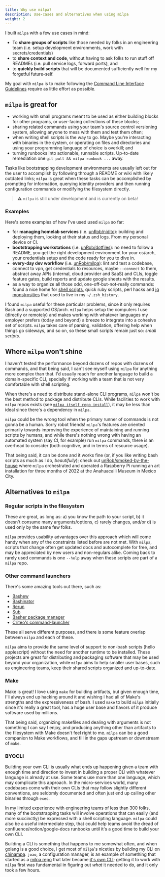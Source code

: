```yaml
---
title: Why use milpa?
description: Use-cases and alternatives when using milpa
weight: 2
---
```


I built `milpa` with a few use cases in mind:

- To **share groups of scripts** like those needed by folks in an engineering team (i.e. setup development environments, work with secrets/credentials)
- to **share context and code**, without having to ask folks to run stuff off READMEs (i.e. pull service logs, forward ports), and
- to **quickly build scripts** that will be documented sufficiently well for my forgetful future-self.

My goal with `milpa` is to make following the [Command Line Interface Guidelines](https://clig.dev) require as little effort as possible.


## `milpa` is great for

- working with small programs meant to be used as either building blocks for other programs, or user-facing collections of these blocks;
- sharing related commands using your team's source control versioning system, allowing anyone to mess with them and test them often;
- when writing shell scripts is the way to go. Maybe you're interacting with binaries in the system, or operating on files and directories and using your programming language of choice is overkill; and
- turning runbooks into actionable, runnable scripts. Up-to-date remediation one `git pull && milpa runbook ...` away.

Tasks like bootstrapping development environments are usually left out for the user to accomplish by following through a README or wiki with likely outdated links; `milpa` is great when these tasks can be accomplished by prompting for information, querying identity providers and then running configuration commands or modifying the filesystem directly.

> ⚠️ `milpa` is still under development and is currently on beta!

### Examples

Here's some examples of how I've used used `milpa` so far:

- for **managing homelab services** (i.e. [unRob/nidito](https://github.com/unRob/nidito/tree/master/.milpa)): building and deploying them, looking at their status and logs. From my personal device or CI.
- **bootstrapping workstations** (i.e. [unRob/dotfiles](https://github.com/unRob/dotfiles/tree/master/.milpa/commands/computar)): no need to follow a README, you get the right development environment for your os/arch, your credentials setup and the code ready for you to dive in.
- **every-day dev workflow** (i.e. [unRob/milpa](https://github.com/unRob/milpa/tree/main/repos/internal/commands/)): lint and test a codebase, connect to vpn, get credentials to resources, maybe `--connect` to them, abstract away APIs (internal, cloud provider and SaaS) and CLIs, toggle feature gates, build reports and update google sheets with the results.
- as a way to organize all those odd, one-off-but-not-really commands: found a nice home for [shell scripts](https://github.com/unRob/dotfiles/blob/master/.milpa/commands/code/todo.sh), quick ruby scripts, perl hacks and [jq monstrosities](https://github.com/unRob/dotfiles/blob/master/.milpa/commands/creds.sh) that used to live in my `~/.zsh_history`.

I found `milpa` useful for these particular problems, since it only requires Bash and a supported OS/arch. `milpa` helps setup the computers I use (directly or remotely) and makes working with whatever languages my employer prefers (today and beyond) a breeze to integrate into a cohesive set of scripts. `milpa` takes care of parsing, validation, offering help when things go sideways, and so on, so these small scripts remain just so: _small scripts_.

## Where `milpa` won't shine

I haven't tested the performance beyond dozens of repos with dozens of commands, and that being said, I can't see myself using `milpa` for anything more complex than that. I'd usually reach for another language to build a domain-specific CLI, specially if working with a team that is not very comfortable with shell scripting.

When there's a need to distribute stand-alone CLI programs, `milpa` won't be the best method to package and distribute CLIs. While facilities to work with `milpa` repos exists (see [`milpa itself repo install`](/.milpa/commands/itself/repo/install)), it may be less than ideal since there's a dependency in `milpa`.

`milpa` could be the wrong tool when the primary runner of commands is not gonna be a human. Sorry robot friends! `milpa`'s features are oriented primarily towards improving the experience of maintaining and running scripts by humans, and while there's nothing wrong with having an automated system (say CI, for example) run `milpa` commands, there is an overhead to consider (both cognitive, and in terms of resource usage).

That being said, it can be done and it works fine (or, if you like writing bash scripts as much as I do, _beautifully_); check out [unRob/smoked-by-the-house](https://github.com/unRob/smoked-by-the-house) where `milpa` orchestrated and operated a Raspberry Pi running an art installation for three months of 2022 at the Anahuacalli Museum in Mexico City.


## Alternatives to `milpa`

### Regular scripts in the filesystem

These are great, as long as: a) you know the path to your script, b) it doesn't consume many arguments/options, c) rarely changes, and/or d) is used only by the same few folks.

`milpa` provides usability advantages over this approach which will come handy when any of the constraints listed before are not met. With `milpa`, scripts that change often get updated docs and autocomplete for free, and may be appreciated by new users and non-regulars alike. Coming back to rarely used commands is one `--help` away when these scripts are part of a `milpa` repo.

### Other command launchers

There's some amazing tools out there, such as:

- [Bashew](https://github.com/pforret/bashew)
- [Bashinator](http://bashinator.org/)
- [Rerun](http://rerun.github.io/rerun/)
- [Sub](https://github.com/basecamp/sub)
- [Basher package manager](https://github.com/basherpm/basher)
- [Criteo's command-launcher](https://github.com/criteo/command-launcher)

These all serve different purposes, and there is some feature overlap between `milpa` and each of these.

`milpa` aims to provide the same level of support to non-bash scripts (hello applescript) without the need for another runtime to be installed. These projects are great for distributing and packaging software that may be used beyond your organization, while `milpa` aims to help smaller user bases, such as engineering teams, keep their shared scripts organized and up-to-date.

### Make

Make is great! I love using `make` for building artifacts, but given enough time, I'll always end up hacking around it and wishing I had all of Make's strengths and the expressiveness of bash. I used `make` to build `milpa` initially since it's really a great tool, has a huge user base and flavors of it produce software used by millions.

That being said, organizing makefiles and dealing with arguments is not something I can say I enjoy, and producing anything other than artifacts to the filesystem with Make doesn't feel right to me. `milpa` can be a good companion to Make workflows, and fill in the gaps upstream or downstream of `make`.

### BYOCLI

Building your own CLI is usually what ends up happening given a team with enough time and direction to invest in building a proper CLI with whatever language is already at use. Some teams use more than one language, which may complicate this approach. In the micro-services world, many codebases come with their own CLIs that may follow slightly different conventions, are seldomly documented and often just end up calling other binaries through `exec`.

In my limited experience with engineering teams of less than 300 folks, many of the bootstrapping tasks will involve operations that can easily (and more succinctly) be expressed with a shell scripting language. `milpa` could also be a useful intermediate step, that could help teams avoid the dread of confluence/notion/google-docs runbooks until it's a good time to build your own CLI.

Building a CLI is something that happens to me somewhat often, and when golang is a good choice, I get most of `milpa`'s niceties by building my CLI on [chinampa](https://git.rob.mx/nidito/chinampa). `joao`, a configuration manager, is an example of something that started as a [milpa repo](https://github.com/unRob/nidito/tree/0812e0caf6d81dd06b740701c3e95a2aeabd86de/.milpa/commands/nidito/config) that later became [it's own CLI](https://git.rob.mx/nidito/joao); getting it to work with `milpa` first was fundamental in figuring out _what_ it needed to do, and it only took a few hours.
